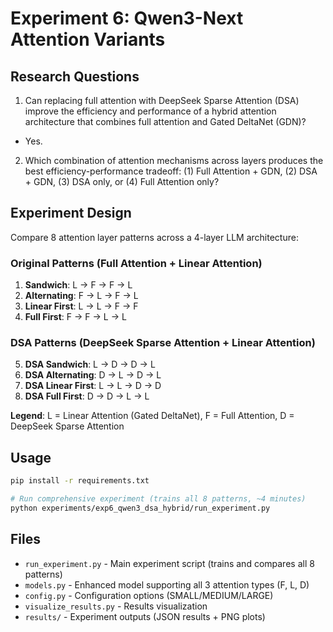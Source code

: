 # Experiment 6: Qwen3-Next Attention Variants

## Research Questions

1. Can replacing full attention with DeepSeek Sparse Attention (DSA) improve the efficiency and performance of a hybrid attention architecture that combines full attention and Gated DeltaNet (GDN)?

- Yes.

2. Which combination of attention mechanisms across layers produces the best efficiency-performance tradeoff: (1) Full Attention + GDN, (2) DSA + GDN, (3) DSA only, or (4) Full Attention only?

## Experiment Design

Compare 8 attention layer patterns across a 4-layer LLM architecture:

### Original Patterns (Full Attention + Linear Attention)
1. **Sandwich**: L → F → F → L
2. **Alternating**: F → L → F → L
3. **Linear First**: L → L → F → F
4. **Full First**: F → F → L → L

### DSA Patterns (DeepSeek Sparse Attention + Linear Attention)
5. **DSA Sandwich**: L → D → D → L
6. **DSA Alternating**: D → L → D → L
7. **DSA Linear First**: L → L → D → D
8. **DSA Full First**: D → D → L → L

**Legend**: L = Linear Attention (Gated DeltaNet), F = Full Attention, D = DeepSeek Sparse Attention

## Usage

```bash
pip install -r requirements.txt

# Run comprehensive experiment (trains all 8 patterns, ~4 minutes)
python experiments/exp6_qwen3_dsa_hybrid/run_experiment.py
```

## Files

- `run_experiment.py` - Main experiment script (trains and compares all 8 patterns)
- `models.py` - Enhanced model supporting all 3 attention types (F, L, D)
- `config.py` - Configuration options (SMALL/MEDIUM/LARGE)
- `visualize_results.py` - Results visualization
- `results/` - Experiment outputs (JSON results + PNG plots)

